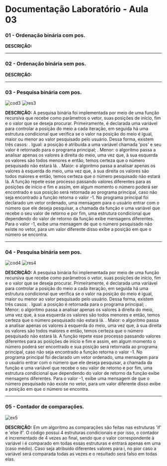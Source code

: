 # Documentação Laboratório - Aula 03

### 01 - Ordenação binária com pos.



**DESCRIÇÃO:**

---

### 02 - Ordenação binária sem pos.



**DESCRIÇÃO:**

---

### 03 - Pesquisa binária com pos.

![cod3](https://user-images.githubusercontent.com/97108963/190245427-abd58d08-1891-49a7-8fa6-14a5addb2020.PNG)
![res3](https://user-images.githubusercontent.com/97108963/190245434-c3cc84d7-ef78-440e-9387-788794d8ef23.PNG)

**DESCRIÇÃO:** A pesquisa binária foi implementada por meio de uma função recursiva que recebe como parâmetros o vetor, suas posições de início, fim e o valor que se deseja procurar. Primeiramente, é declarada uma variável para controlar a posição do meio a cada iteração, em seguida há uma estrutura condicional que verifica se o valor na posição do meio é igual, maior ou menor ao valor pesquisado pelo usuário. Dessa forma, existem três casos:
. Igual: a posição é atribuída a uma variável chamada 'pos' e seu valor é retornado para o programa principal;
. Menor: o algoritmo passa a analisar apenas os valores à direita do meio, uma vez que, à sua esquerda os valores são todos menores e então, temos certeza que o número pesquisado não estará lá.
. Maior: o algoritmo passa a analisar apenas os valores à esquerda do meio, uma vez que, à sua direita os valores são todos maiores e então, temos certeza que o número pesquisado não estará lá.
A função repete esse processo passando valores diferentes para as posições de início e fim e assim, em algum momento o número poderá ser encontrado e sua posição será retornada ao programa principal, caso não seja encontrado a função retorna o valor -1. No programa principal foi declarado um vetor ordenado, uma mensagem para o usuário entrar com o número que ele deseja pesquisar, a chamada da função e uma variável que recebe o seu valor de retorno e por fim, uma estrutura condicional que dependendo do valor de retorno da função exibe mensagens diferentes. Para o valor -1, exibe uma mensagem de que o número pesquisado não existe no vetor, para um valor diferente disso exibe a posição em que o número se encontra.

---

### 04 - Pesquisa binária sem pos.

![cod4](https://user-images.githubusercontent.com/97108963/190245433-9ae558bc-0dae-4185-a6e2-3d1dc0293671.PNG)
![res4](https://user-images.githubusercontent.com/97108963/190245435-2bcb1b3e-6d81-4ee9-8cc5-79031e01779b.PNG)

**DESCRIÇÃO:** A pesquisa binária foi implementada por meio de uma função recursiva que recebe como parâmetros o vetor, suas posições de início, fim e o valor que se deseja procurar. Primeiramente, é declarada uma variável para controlar a posição do meio a cada iteração, em seguida há uma estrutura condicional que verifica se o valor na posição do meio é igual, maior ou menor ao valor pesquisado pelo usuário. Dessa forma, existem três casos:
. Igual: a posição é retornada para o programa principal;
. Menor: o algoritmo passa a analisar apenas os valores à direita do meio, uma vez que, à sua esquerda os valores são todos menores e então, temos certeza que o número pesquisado não estará lá.
. Maior: o algoritmo passa a analisar apenas os valores à esquerda do meio, uma vez que, à sua direita os valores são todos maiores e então, temos certeza que o número pesquisado não estará lá.
A função repete esse processo passando valores diferentes para as posições de início e fim e assim, em algum momento o número poderá ser encontrado e sua posição será retornada ao programa principal, caso não seja encontrado a função retorna o valor -1. No programa principal foi declarado um vetor ordenado, uma mensagem para o usuário entrar com o número que ele deseja pesquisar, a chamada da função e uma variável que recebe o seu valor de retorno e por fim, uma estrutura condicional que dependendo do valor de retorno da função exibe mensagens diferentes. Para o valor -1, exibe uma mensagem de que o número pesquisado não existe no vetor, para um valor diferente disso exibe a posição em que o número se encontra.

---

### 05 - Contador de comparações.

![ex5](https://user-images.githubusercontent.com/97108963/194961855-8347d4ec-711a-4900-96e0-069b4e3b16d3.PNG)

**DESCRIÇÃO:** Em um algoritmo as comparações são feitas nas estruturas 'if' e 'else if'. O código possui 4 estruturas condicionais e por isso, o contador é incrementado de 4 vezes ao final, sendo que o valor correspondente à variável i é comparado em todas essas estruturas e entrará apenas em uma (caso médio). Caso seja atribuído diferentes valores para i, no pior caso a variável será comparada todas as vezes e o resultado será falso em todas elas.
